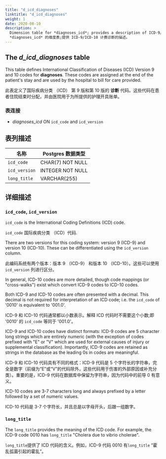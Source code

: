 ```yaml
---
title: "d_icd_diagnoses"
linktitle: "d_icd_diagnoses"
weight: 1
date: 2020-08-10
description: >
  Dimension table for *diagnoses_icd*; provides a description of ICD-9/ICD-10 billed diagnoses.
  *diagnoses_icd* 的维度表;提供 ICD-9/ICD-10 计费诊断的描述。
---
```



## The *d_icd_diagnoses* table

This table defines International Classification of Diseases (ICD) Version 9 and 10 codes for **diagnoses**. These codes are assigned at the end of the patient's stay and are used by the hospital to bill for care provided.

此表定义了国际疾病分类 （ICD） 第 9 版和第 10 版的 **诊断** 代码。这些代码在患者住院结束时分配，并由医院用于为所提供的护理开具账单。

### 表连接

* *diagnoses_icd* ON `icd_code` and `icd_version`

<!-- # Important considerations -->

## 表列描述

| 名称            | Postgres 数据类型    |
|---------------|------------------|
| `icd_code`    | CHAR(7) NOT NULL |
| `icd_version` | INTEGER NOT NULL |
| `long_title`  | VARCHAR(255)     |

## 详细描述

### `icd_code`, `icd_version`

`icd_code` is the International Coding Definitions (ICD) code.

`icd_code` 国际疾病分类 （ICD）代码.

There are two versions for this coding system: version 9 (ICD-9) and version 10 (ICD-10). These can be differentiated using the `icd_version` column.

此编码系统有两个版本：版本 9 （ICD-9） 和版本 10 （ICD-10）。这些可以使用 `icd_version` 列进行区分。

In general, ICD-10 codes are more detailed, though code mappings (or "cross-walks") exist which convert ICD-9 codes to ICD-10 codes.

Both ICD-9 and ICD-10 codes are often presented with a decimal. This decimal is not required for interpretation of an ICD code; i.e. the `icd_code` of '0010' is equivalent to '001.0'.

ICD-9 和 ICD-10 代码通常都以小数表示。解释 ICD 代码时不需要这个小数;即 '0010' 的 `icd_code` 等同于 '001.0'。

ICD-9 and ICD-10 codes have distinct formats: ICD-9 codes are 5 character long strings which are entirely numeric (with the exception of codes prefixed with "E" or "V" which are used for external causes of injury or supplemental classification). Importantly, ICD-9 codes are retained as strings in the database as the leading 0s in codes are meaningful.

ICD-9 和 ICD-10 代码具有不同的格式：ICD-9 代码是 5 个字符长的字符串，完全是数字（前缀为“E”或“V”的代码除外，这些代码用于伤害的外部原因或补充分类）。重要的是，ICD-9 代码在数据库中保留为字符串，因为代码中的前导 0 有意义。

ICD-10 codes are 3-7 characters long and always prefixed by a letter followed by a set of numeric values.

ICD-10 代码是 3-7 个字符长，并且总是以字母开头，后跟一组数字。



### `long_title`

The `long_title` provides the meaning of the ICD code. For example, the ICD-9 code 0010 has `long_title` "Cholera due to vibrio cholerae".

`long_title`提供了 ICD 代码的含义。例如，ICD-9 代码 0010 有`long_title` “霍乱弧菌引起的霍乱”。
